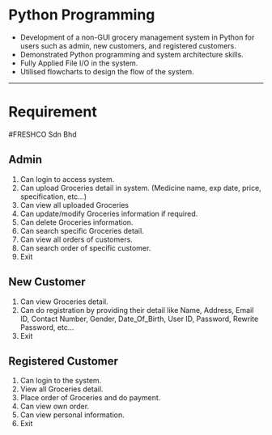 
# Python Programming
- Development of a non-GUI grocery management system in Python for users such as admin, new customers, and registered customers. 
- Demonstrated Python programming and system architecture skills.
- Fully Applied File I/O in the system.
- Utilised flowcharts to design the flow of the system.

---
# Requirement

#FRESHCO Sdn Bhd

## Admin
1.	Can login to access system.
2.	Can upload Groceries detail in system. (Medicine name, exp date, price, specification, etc...)
3.	Can view all uploaded Groceries
4.	Can update/modify Groceries information if required.
5.	Can delete Groceries information.
6.	Can search specific Groceries detail.
7.	Can view all orders of customers.
8.	Can search order of specific customer.
9.	Exit

## New Customer
1.	Can view Groceries detail.
2.	Can do registration by providing their detail like Name, Address, Email ID, Contact Number, Gender, Date_Of_Birth, User ID, Password, Rewrite Password, etc…
3.	Exit

## Registered Customer
1.	Can login to the system.
2.	View all Groceries detail.
3.	Place order of Groceries and do payment.
4.	Can view own order.
5.	Can view personal information.
6.	Exit
